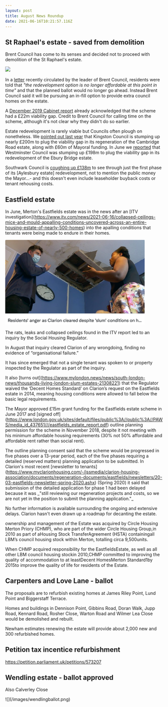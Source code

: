```yaml
---
layout: post
title: August News Roundup
date: 2021-06-16T10:21:57.116Z
---
```

## St Raphael's estate - saved from demolition

Brent Council has come to its senses and decided not to proceed with demolition of the St Raphael's estate.

<img src="/images/ST_raphaels_blocks.jpg" class="img-fluid rounded img-thumbnail">

In a [letter](https://www.brent.gov.uk/media/16419105/infill-plus-resident-letter-vfinal-website.pdf) recently circulated by the leader of Brent Council, residents were told that *"the redevelopment option is no longer affordable at this point 
in time"* and that the planned ballot would no longer go ahead. Instead Brent Council said it will be pursuing an in-fill option to provide extra council homes on the estate.

A [December 2019 Cabinet report](https://democracy.brent.gov.uk/documents/s92415/09.%20Cabinet%20Report_Future%20St%20Raphaels%20Masterplanning_Final%2026%2011%2019.pdf) already acknowledged that the scheme had a £22m viability gap. Credit to Brent Council for calling time on the scheme, although it's not clear why they didn't do so earlier.

Estate redevelopment is rarely viable but Councils often plough on nonetheless. We [pointed out last year](https://www.estatewatch.london/november-news-roundup/) that Kingston Council is stumping up nearly £200m to plug the viability gap in its regeneration of the Cambridge Road estate, along with £60m of Mayoral funding. In June we [reported](https://www.estatewatch.london/june-news-roundup/) that Westminster Council was stumping up £198m to plug the viability gap in its redevelopment of the Ebury Bridge estate.

Southwark Council is [coughing up £138m](https://moderngov.southwark.gov.uk/ieDecisionDetails.aspx?AIId=57412) to see through just the first phase of its \[Aylesbury estate] redevelopment, not to mention the public money the Mayor...- and this doesn't even include leaseholder buyback costs or tenant rehousing costs.

## Eastfield estate

In June, Merton's Eastfields estate was in the news after an \[ITV investigation](https://www.itv.com/news/2021-06-16/collapsed-ceilings-mice-and-mould-appalling-conditions-uncovered-across-an-entire-housing-estate-of-nearly-500-homes) into the apalling conditions that tenants were being made to endure in their homes.

![](/images/screenshot-2021-08-18-at-09-04-28-10-daniel-hewitt-danielhewittitv-twitter.png)

The rats, leaks and collapsed ceilings found in the ITV report led to an inquiry by the Social Housing Regulator.

In August that inquiry cleared Clarion of any wrongdoing, finding no evidence of “organisational failure.”

It has since emerged that not a single tenant was spoken to or property inspected by the Regulator as part of the inquiry.

It also \[turns out](https://www.mylondon.news/news/south-london-news/thousands-living-london-slum-estates-21308221) that the Regulator waived the ‘Decent Homes Standard’ on Clarion’s request on the Eastfields estate in 2014, meaning housing conditions were allowed to fall below the basic legal requirements.

The Mayor approved £15m grant funding for the Eastfields estate scheme in June 2017 and \[signed off](https://www.london.gov.uk/sites/default/files/public%3A//public%3A//PAWS/media_id_437651///eastfields_estate_report.pdf) outline planning permission for the scheme in November 2018, despite it not meeting with his minimum affordable housing requirements (30% not 50% affordable and affordable rent rather than social rent).

The outline planning consent said that the scheme would be progressed in five phases over a 13-year period, each of the five phases requiring a detailed (reserved matters) planning application to be submitted. In Clarion's most recent \[newsletter to tenants](https://www.myclarionhousing.com/-/jssmedia/clarion-housing-association/documents/regeneration-documents/eastfields/newsletters/20-03-eastfields-newsletter-spring-2020.ashx) (Spring 2020) it said that submission of the detailed application for phase 1 had been delayed because it was \_"still reviewing our regeneration projects and costs, so we are not yet in the position to submit the planning application."\_

No further information is available surrounding the ongoing and extensive delays. Clarion hasn't even drawn up a roadmap for decanting the estate. 

ownership and management of the Estate was acquired by Circle Housing Merton Priory (CHMP), who are part of the wider Circle Housing Group,in 2010 as part of aHousing Stock TransferAgreement (HSTA) containingall LBM’s council housing stock within Merton, totalling circa 9,500units.

When CHMP acquired responsibility for the EastfieldsEstate, as well as all other LBM council housing stockin 2010,CHMP committed to improving the quality of accommodation to at leastDecent HomesMerton Standard1by 2015to improve the quality of life for residents of the Estate.

 

## Carpenters and Love Lane - ballot

The proposals are to refurbish existing homes at James Riley Point, Lund Point and Biggerstaff Terrace.

Homes and buildings in Dennison Point, Gibbins Road, Doran Walk, Jupp Road, Kennard Road, Rosher Close, Warton Road and Wilmer Lea Close would be demolished and rebuilt.

Newham estimates renewing the estate will provide about 2,000 new and 300 refurbished homes.

## Petition tax incentice refurbishment

https://petition.parliament.uk/petitions/573207

## Wendling estate - ballot approved

Also Calverley Close

!\[](/images/wendlingballot.png)